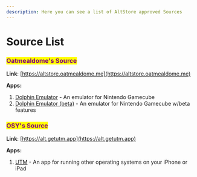 ```yaml
---
description: Here you can see a list of AltStore approved Sources
---
```


# Source List

### <mark style="color:purple;">Oatmealdome's Source</mark>

**Link**: [https://altstore.oatmealdome.me](https://altstore.oatmealdome.me)

**Apps:**

1. [Dolphin Emulator](https://dolphin-emu.org) - An emulator for Nintendo Gamecube
2. [Dolphin Emulator (beta)](https://dolphin-emu.org) - An emulator for Nintendo Gamecube w/beta features

### <mark style="color:purple;">OSY's Source</mark>

**Link**: [https://alt.getutm.app](https://alt.getutm.app)

**Apps:**

1. [UTM](https://getutm.app) - An app for running other operating systems on your iPhone or iPad



